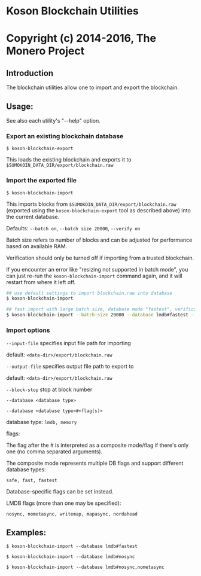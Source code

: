 # Koson Blockchain Utilities

# Copyright (c) 2014-2016, The Monero Project

## Introduction

The blockchain utilities allow one to import and export the blockchain.

## Usage:

See also each utility's "--help" option.

### Export an existing blockchain database

`$ koson-blockchain-export`

This loads the existing blockchain and exports it to `$SUMOKOIN_DATA_DIR/export/blockchain.raw`

### Import the exported file

`$ koson-blockchain-import`

This imports blocks from `$SUMOKOIN_DATA_DIR/export/blockchain.raw` (exported using the
`koson-blockchain-export` tool as described above) into the current database.

Defaults: `--batch on`, `--batch size 20000`, `--verify on`

Batch size refers to number of blocks and can be adjusted for performance based on available RAM.

Verification should only be turned off if importing from a trusted blockchain.

If you encounter an error like "resizing not supported in batch mode", you can just re-run
the `koson-blockchain-import` command again, and it will restart from where it left off.

```bash
## use default settings to import blockchain.raw into database
$ koson-blockchain-import

## fast import with large batch size, database mode "fastest", verification off
$ koson-blockchain-import --batch-size 20000 --database lmdb#fastest --verify off

```

### Import options

`--input-file`
specifies input file path for importing

default: `<data-dir>/export/blockchain.raw`

`--output-file`
specifies output file path to export to

default: `<data-dir>/export/blockchain.raw`

`--block-stop`
stop at block number

`--database <database type>`

`--database <database type>#<flag(s)>`

database type: `lmdb, memory`

flags:

The flag after the # is interpreted as a composite mode/flag if there's only
one (no comma separated arguments).

The composite mode represents multiple DB flags and support different database types:

`safe, fast, fastest`

Database-specific flags can be set instead.

LMDB flags (more than one may be specified):

`nosync, nometasync, writemap, mapasync, nordahead`

## Examples:

```
$ koson-blockchain-import --database lmdb#fastest

$ koson-blockchain-import --database lmdb#nosync

$ koson-blockchain-import --database lmdb#nosync,nometasync
```
